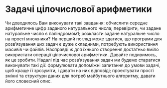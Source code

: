 # Задачі цілочислової арифметики
Чи доводилось Вам виконувати такі завдання: обчислити середнє арифметичне цифр 
заданого натурального числа; перевірити, чи задане натуральне число є паліндромом1; 
розкласти задане натуральне число на прості множники? На перший погляд може здатися, 
що програми для розв’язування цих задач є дуже складними, потребують використання 
масивів чи файлів. Насправді ж для їхнього створення достатньо вміло використати операції 
цілочислової арифметики. Давайте подивимось, як це зробити. 
Надалі під час розв’язування задач ми будемо старатися виконувати такі дії: 
формулювати допоміжні запитання до умови задачі, щоб краще її зрозуміти, і давати на них 
відповіді; проектувати прості змінні та структури даних для потреб майбутнього алгоритму, 
давати його словесний опис.
